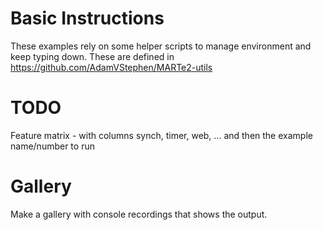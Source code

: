 # Basic Instructions

These examples rely on some helper scripts to manage environment and keep typing down.
These are defined in https://github.com/AdamVStephen/MARTe2-utils 

# TODO

Feature matrix - with columns synch, timer, web, ... and then the example name/number to run

# Gallery

Make a gallery with console recordings that shows the output.
